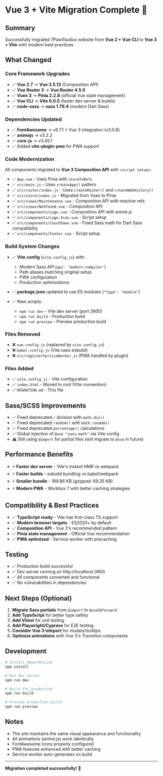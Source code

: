 # Vue 3 + Vite Migration Complete 🎉

## Summary

Successfully migrated 7PawStudios website from **Vue 2 + Vue CLI** to **Vue 3 + Vite** with modern best practices.

## What Changed

### Core Framework Upgrades
- ✅ **Vue 2.7** → **Vue 3.5.13** (Composition API)
- ✅ **Vue Router 3** → **Vue Router 4.5.0**
- ✅ **Vuex 3** → **Pinia 2.2.8** (official Vue state management)
- ✅ **Vue CLI** → **Vite 6.0.5** (faster dev server & builds)
- ✅ **node-sass** → **sass 1.79.4** (modern Dart Sass)

### Dependencies Updated
- ✅ **FontAwesome** → v6.7.1 + Vue 3 integration (v3.0.8)
- ✅ **animejs** → v3.2.2
- ✅ **core-js** → v3.45.1
- ✅ Added **vite-plugin-pwa** for PWA support

### Code Modernization
All components migrated to **Vue 3 Composition API** with `<script setup>`:
- ✅ `App.vue` - Uses Pinia with `storeToRefs`
- ✅ `src/main.js` - Uses `createApp()` pattern
- ✅ `src/router/index.js` - Uses `createRouter()` and `createWebHistory()`
- ✅ `src/store/index.js` - Migrated from Vuex to Pinia
- ✅ `src/views/Maintenance.vue` - Composition API with reactive refs
- ✅ `src/views/NotFound.vue` - Composition API
- ✅ `src/components/Logo.vue` - Composition API with anime.js
- ✅ `src/components/Logo-Icon.vue` - Script setup
- ✅ `src/components/CountDown.vue` - Fixed Sass math for Dart Sass compatibility
- ✅ `src/components/Footer.vue` - Script setup

### Build System Changes
- ✅ **Vite config** (`vite.config.js`) with:
  - Modern Sass API (`api: 'modern-compiler'`)
  - Path aliases matching original setup
  - PWA configuration
  - Production optimizations
  
- ✅ **package.json** updated to use ES modules (`"type": "module"`)
- ✅ New scripts:
  - `npm run dev` - Vite dev server (port 3900)
  - `npm run build` - Production build
  - `npm run preview` - Preview production build

### Files Removed
- ❌ `vue.config.js` (replaced by `vite.config.js`)
- ❌ `babel.config.js` (Vite uses esbuild)
- ❌ `src/registerServiceWorker.js` (PWA handled by plugin)

### Files Added
- ✅ `vite.config.js` - Vite configuration
- ✅ `index.html` - Moved to root (Vite convention)
- ✅ `MIGRATION.md` - This file

## Sass/SCSS Improvements
- ✅ Fixed deprecated `/` division with `math.div()`
- ✅ Fixed deprecated `random()` with `math.random()`
- ✅ Fixed deprecated `percentage()` calculations
- ✅ Global injection of `@use "sass:math"` via Vite config
- ⚠️ Still using `@import` for partial files (will migrate to `@use` in future)

## Performance Benefits
- ⚡ **Faster dev server** - Vite's instant HMR vs webpack
- ⚡ **Faster builds** - esbuild bundling vs babel/webpack
- ⚡ **Smaller bundle** - 189.86 KB (gzipped: 69.35 KB)
- ⚡ **Modern PWA** - Workbox 7 with better caching strategies

## Compatibility & Best Practices
- ✅ **TypeScript ready** - Vite has first-class TS support
- ✅ **Modern browser targets** - ES2020+ by default
- ✅ **Composition API** - Vue 3's recommended pattern
- ✅ **Pinia state management** - Official Vue recommendation
- ✅ **PWA optimized** - Service worker with precaching

## Testing
- ✅ Production build successful
- ✅ Dev server running on http://localhost:3900
- ✅ All components converted and functional
- ✅ No vulnerabilities in dependencies

## Next Steps (Optional)
1. **Migrate Sass partials** from `@import` to `@use`/`@forward`
2. **Add TypeScript** for better type safety
3. **Add Vitest** for unit testing
4. **Add Playwright/Cypress** for E2E testing
5. **Consider Vue 3 teleport** for modals/tooltips
6. **Optimize animations** with Vue 3's Transition components

## Development

```bash
# Install dependencies
npm install

# Run dev server
npm run dev

# Build for production
npm run build

# Preview production build
npm run preview
```

## Notes
- The site maintains the same visual appearance and functionality
- All animations (anime.js) work identically
- FontAwesome icons properly configured
- PWA features enhanced with better caching
- Service worker auto-generates on build

---

**Migration completed successfully!** 🚀

